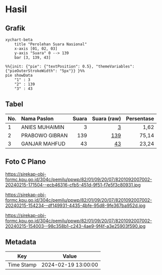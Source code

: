 # Hasil

## Grafik

```mermaid
xychart-beta
    title "Perolehan Suara Nasional"
    x-axis [01, 02, 03]
    y-axis "Suara" 0 --> 139
    bar [3, 139, 43]
```

```mermaid
%%{init: {"pie": {"textPosition": 0.5}, "themeVariables": {"pieOuterStrokeWidth": "5px"}} }%%
pie showData
    "1" : 3
    "2" : 139
    "3" : 43
```

## Tabel

| No. | Nama Paslon    | Suara | Suara (raw) | Persentase |
|:--- |:-------------- | -----:| -----------:| ----------:|
| 1   | ANIES MUHAIMIN | 3     | [3][p-1]    | 1,62       |
| 2   | PRABOWO GIBRAN | 139   | [139][p-2]  | 75,14      |
| 3   | GANJAR MAHFUD  | 43    | [43][p-3]   | 23,24      |


[p-1]: https://github.com/gigit-pemilu/pemilu-2024/blob/main/pilpres/hitung-suara/sub/82-maluku-utara/sub/01-halmahera-barat/sub/09-sahu-timur/sub/2007-aketola/sub/002-tps/sub/paslon-1.txt
[p-2]: https://github.com/gigit-pemilu/pemilu-2024/blob/main/pilpres/hitung-suara/sub/82-maluku-utara/sub/01-halmahera-barat/sub/09-sahu-timur/sub/2007-aketola/sub/002-tps/sub/paslon-2.txt
[p-3]: https://github.com/gigit-pemilu/pemilu-2024/blob/main/pilpres/hitung-suara/sub/82-maluku-utara/sub/01-halmahera-barat/sub/09-sahu-timur/sub/2007-aketola/sub/002-tps/sub/paslon-3.txt

## Foto C Plano

https://sirekap-obj-formc.kpu.go.id/304c/pemilu/ppwp/82/01/09/20/07/8201092007002-20240215-171504--ecb46316-cfb5-451d-9f51-f7e5f3c80931.jpg

https://sirekap-obj-formc.kpu.go.id/304c/pemilu/ppwp/82/01/09/20/07/8201092007002-20240215-154234--df149931-4435-4bfe-95d8-9fe367ba952d.jpg

https://sirekap-obj-formc.kpu.go.id/304c/pemilu/ppwp/82/01/09/20/07/8201092007002-20240215-154003--98c358b1-c243-4ae9-9f4f-a3e25903f590.jpg


## Metadata

| Key        | Value               |
| ---------- | ------------------- |
| Time Stamp | 2024-02-19 13:00:00 |



